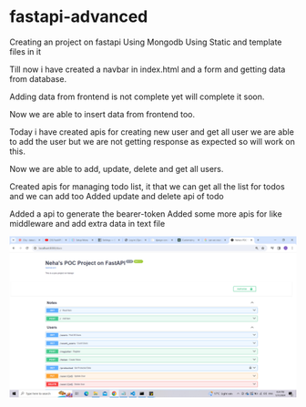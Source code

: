 # fastapi-advanced

Creating an project on fastapi
Using Mongodb
Using Static and template files in it 

Till now i have created a navbar in index.html and a form and getting data from database.


Adding data from frontend is not complete yet will complete it soon.

Now we are able to insert data from frontend too.

Today i have created apis for creating new user and get all user
we are able to add the user but we are not getting response as expected so will work on this.

Now we are able to add, update, delete and get all users.


Created apis for managing todo list, it that we can  get all the list for todos and we can add too
Added update and delete api of todo


Added  a api to generate the bearer-token
Added some more apis for like middleware and add extra data in text file

![Alt text](image-3.png)